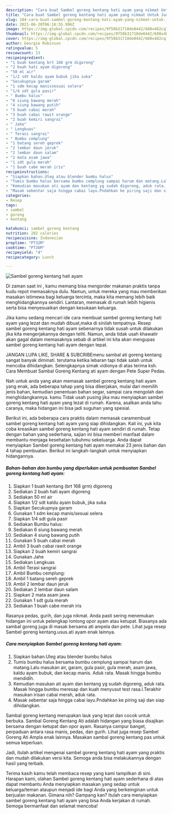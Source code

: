 ```yaml
---
description: "Cara buat Sambel goreng kentang hati ayam yang nikmat Untuk Jualan"
title: "Cara buat Sambel goreng kentang hati ayam yang nikmat Untuk Jualan"
slug: 104-cara-buat-sambel-goreng-kentang-hati-ayam-yang-nikmat-untuk-jualan
date: 2021-06-20T06:16:55.996Z
image: https://img-global.cpcdn.com/recipes/9f58b31710de0442/680x482cq70/sambel-goreng-kentang-hati-ayam-foto-resep-utama.jpg
thumbnail: https://img-global.cpcdn.com/recipes/9f58b31710de0442/680x482cq70/sambel-goreng-kentang-hati-ayam-foto-resep-utama.jpg
cover: https://img-global.cpcdn.com/recipes/9f58b31710de0442/680x482cq70/sambel-goreng-kentang-hati-ayam-foto-resep-utama.jpg
author: Georgie Robinson
ratingvalue: 5
reviewcount: 13
recipeingredient:
- "1 buah kentang brt 168 grm digoreng"
- "2 buah hati ayam digoreng"
- "50 ml air"
- "1/2 sdt kaldu ayam bubuk jika suka"
- "Secukupnya garam"
- "1 sdm kecap manissesuai selera"
- "1/4 sdt gula pasir"
- " Bumbu halus"
- "6 siung bawang merah"
- "4 siung bawang putih"
- "5 buah cabai merah"
- "3 buah cabai rawit orange"
- "2 buah kemiri sangrai"
- " Jahe"
- " Lengkuas"
- " Terasi sangrai"
- " Bumbu cemplung"
- "1 batang sereh geprek"
- "2 lembar daun jeruk"
- "2 lembar daun salam"
- "2 mata asam jawa"
- "1 sdt gula merah"
- "1 buah cabe merah iris"
recipeinstructions:
- "Siapkan bahan.Uleg atau blender bumbu halus"
- "Tumis bumbu halus bersama bumbu cemplung sampai harum dan matang.Lalu masukan air, garam, gula pasir, gula merah, asam jawa, kaldu ayam bubuk, dan kecap manis. Aduk rata. Masak hingga bumbu mendidih."
- "Kemudian masukan ati ayam dan kentang yg sudah digoreng, aduk rata. Masak hingga bumbu meresap dan kuah menyusut test rasa.l.Terakhir masukan irisan cabai merah, aduk rata."
- "Masak sebentar saja hingga cabai layu.Pndahkan ke piring saji dan siap dihidangkan."
categories:
- Resep
tags:
- sambel
- goreng
- kentang

katakunci: sambel goreng kentang 
nutrition: 282 calories
recipecuisine: Indonesian
preptime: "PT32M"
cooktime: "PT36M"
recipeyield: "4"
recipecategory: Lunch

---
```



![Sambel goreng kentang hati ayam](https://img-global.cpcdn.com/recipes/9f58b31710de0442/680x482cq70/sambel-goreng-kentang-hati-ayam-foto-resep-utama.jpg)

Di zaman  saat ini , kamu memang bisa mengorder makanan praktis tanpa kudu repot memasaknya dulu. Namun, untuk mereka yang mau memberikan masakan istimewa bagi keluarga tercinta, maka kita memang lebih baik menghidangkannya sendiri. Lantaran, memasak di rumah lebih higienis serta bisa menyesuaikan dengan kesukaan keluarga.

Jika kamu sedang mencari ide cara membuat sambel goreng kentang hati ayam yang lezat dan mudah dibuat,maka di sinilah tempatnya. Resep sambel goreng kentang hati ayam  sebenarnya tidak susah untuk dilakukan jika kita mengerjakannya dengan teliti. Namun, anda tidak usah khawatir akan gagal dalam memasaknya 
sebab di artikel ini kita akan mengupas sambel goreng kentang hati ayam dengan tepat.  

JANGAN LUPA LIKE, SHARE &amp; SUBCRIBEmenu sambal ati goreng kentang sangat banyak diminati. terutama ketika lebaran tapi tidak salah untuk mencoba dihidangkan. Selengkapnya simak vidionya di atas terima ksh. Cara Membuat Sambal Goreng Kentang ati ayam dengan Pete Super Pedas.

Nah untuk anda yang akan memasak sambel goreng kentang hati ayam yang enak, ada beberapa tahap yang bisa dikerjakan, mulai dari memilih jenis bahan, kemudian penentuan bahan segar, sampai cara mengolah dan menghidangkannya. kamu Tidak usah pusing jika mau menyiapkan sambel goreng kentang hati ayam yang lezat di rumah. Karena, asalkan anda  tahu caranya, maka hidangan ini bisa jadi suguhan yang spesial.

Berikut ini, ada beberapa cara praktis  dalam memasak caramembuat sambel goreng kentang hati ayam yang siap dihidangkan. Kali ini, yuk kita coba kreasikan sambel goreng kentang hati ayam sendiri di rumah. Tetap dengan bahan yang sederhana, sajian ini bisa memberi manfaat dalam membantu menjaga kesehatan tubuhmu sekeluarga. Anda dapat menyiapkan Sambel goreng kentang hati ayam memakai 23 jenis bahan dan 4 tahap pembuatan. Berikut ini langkah-langkah untuk menyiapkan hidangannya.

<!--inarticleads1-->

##### Bahan-bahan dan bumbu yang diperlukan untuk pembuatan Sambel goreng kentang hati ayam:

1. Siapkan 1 buah kentang (brt 168 grm) digoreng
1. Sediakan 2 buah hati ayam digoreng
1. Sediakan 50 ml air
1. Siapkan 1/2 sdt kaldu ayam bubuk, jika suka
1. Siapkan Secukupnya garam
1. Gunakan 1 sdm kecap manis/sesuai selera
1. Siapkan 1/4 sdt gula pasir
1. Sediakan  Bumbu halus:
1. Sediakan 6 siung bawang merah
1. Sediakan 4 siung bawang putih
1. Gunakan 5 buah cabai merah
1. Ambil 3 buah cabai rawit orange
1. Siapkan 2 buah kemiri sangrai
1. Gunakan  Jahe
1. Sediakan  Lengkuas
1. Ambil  Terasi sangrai
1. Ambil  Bumbu cemplung:
1. Ambil 1 batang sereh geprek
1. Ambil 2 lembar daun jeruk
1. Sediakan 2 lembar daun salam
1. Siapkan 2 mata asam jawa
1. Gunakan 1 sdt gula merah
1. Sediakan 1 buah cabe merah iris


Rasanya pedas, gurih, dan juga nikmat. Anda pasti sering menemukan hidangan ini untuk pelengkap lontong opor ayam atau ketupat. Biasanya ada sambal goreng juga di masak bersama ati ampela dan pete. Lihat juga resep Sambel goreng kentang.usus.ati ayam enak lainnya. 

<!--inarticleads2-->

##### Cara menyiapkan Sambel goreng kentang hati ayam:

1. Siapkan bahan.Uleg atau blender bumbu halus
1. Tumis bumbu halus bersama bumbu cemplung sampai harum dan matang.Lalu masukan air, garam, gula pasir, gula merah, asam jawa, kaldu ayam bubuk, dan kecap manis. Aduk rata. Masak hingga bumbu mendidih.
1. Kemudian masukan ati ayam dan kentang yg sudah digoreng, aduk rata. Masak hingga bumbu meresap dan kuah menyusut test rasa.l.Terakhir masukan irisan cabai merah, aduk rata.
1. Masak sebentar saja hingga cabai layu.Pndahkan ke piring saji dan siap dihidangkan.


Sambal goreng kentang merupakan lauk yang lezat dan cocok untuk berbuka. Sambal Goreng Kentang Ati adalah hidangan yang biasa disajikan bersama dengan ketupat dan opor ayam. Rasanya campur banget, perpaduan antara rasa manis, pedas, dan gurih. Lihat juga resep Sambel Goreng Ati Ampla enak lainnya. Masakan sambal goreng kentang pas untuk semua keperluan. 

Jadi, itulah artikel mengenai  sambel goreng kentang hati ayam  yang praktis dan mudah dilakukan versi kita. Semoga anda bisa melakukannya dengan hasil yang terbaik. 

Terima kasih kamu telah membaca resep yang kami tampilkan di sini. Harapan kami, olahan  Sambel goreng kentang hati ayam sederhana di atas dapat membantu Anda menyiapkan masakan yang sedap untuk keluarga/teman ataupun menjadi ide bagi Anda yang berkeinginan untuk berjualan makanan. Gimana nih? Gampang kan? Itulah cara menyiapkan sambel goreng kentang hati ayam yang bisa Anda kerjakan di rumah. Semoga bermanfaat dan selamat mencoba!

